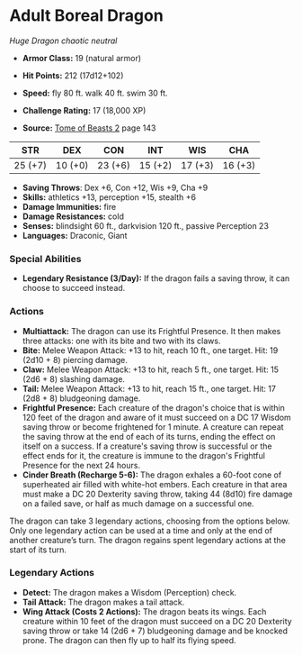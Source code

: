 # Adult Boreal Dragon

*Huge* *Dragon* *chaotic neutral*

- **Armor Class:** 19 (natural armor)
- **Hit Points:** 212 (17d12+102)
- **Speed:** fly 80 ft. walk 40 ft. swim 30 ft.

- **Challenge Rating:** 17 (18,000 XP)
- **Source:** [Tome of Beasts 2](https://koboldpress.com/kpstore/product/tome-of-beasts-2-for-5th-edition) page 143

| STR | DEX | CON | INT | WIS | CHA |
| --- | --- | --- | --- | --- | --- |
| 25 (+7) | 10 (+0) | 23 (+6) | 15 (+2) | 17 (+3) | 16 (+3) |

- **Saving Throws**: Dex +6, Con +12, Wis +9, Cha +9
- **Skills:** athletics +13, perception +15, stealth +6
- **Damage Immunities:** fire
- **Damage Resistances:** cold
- **Senses:** blindsight 60 ft., darkvision 120 ft., passive Perception 23
- **Languages:** Draconic, Giant

### Special Abilities

- **Legendary Resistance (3/Day):** If the dragon fails a saving throw, it can choose to succeed instead.

### Actions

- **Multiattack:** The dragon can use its Frightful Presence. It then makes three attacks: one with its bite and two with its claws.
- **Bite:** Melee Weapon Attack: +13 to hit, reach 10 ft., one target. Hit: 19 (2d10 + 8) piercing damage.
- **Claw:** Melee Weapon Attack: +13 to hit, reach 5 ft., one target. Hit: 15 (2d6 + 8) slashing damage.
- **Tail:** Melee Weapon Attack: +13 to hit, reach 15 ft., one target. Hit: 17 (2d8 + 8) bludgeoning damage.
- **Frightful Presence:** Each creature of the dragon's choice that is within 120 feet of the dragon and aware of it must succeed on a DC 17 Wisdom saving throw or become frightened for 1 minute. A creature can repeat the saving throw at the end of each of its turns, ending the effect on itself on a success. If a creature's saving throw is successful or the effect ends for it, the creature is immune to the dragon's Frightful Presence for the next 24 hours.
- **Cinder Breath (Recharge 5-6):** The dragon exhales a 60-foot cone of superheated air filled with white-hot embers. Each creature in that area must make a DC 20 Dexterity saving throw, taking 44 (8d10) fire damage on a failed save, or half as much damage on a successful one.

The dragon can take 3 legendary actions, choosing from the options below. Only one legendary action can be used at a time and only at the end of another creature’s turn. The dragon regains spent legendary actions at the start of its turn.

### Legendary Actions

- **Detect:** The dragon makes a Wisdom (Perception) check.
- **Tail Attack:** The dragon makes a tail attack.
- **Wing Attack (Costs 2 Actions):** The dragon beats its wings. Each creature within 10 feet of the dragon must succeed on a DC 20 Dexterity saving throw or take 14 (2d6 + 7) bludgeoning damage and be knocked prone. The dragon can then fly up to half its flying speed.
